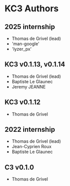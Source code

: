 # KC3 Authors

## 2025 internship
 - Thomas de Grivel (lead)
 - 'man-google'
 - 'lyzer_px'

## KC3 v0.1.13, v0.1.14
 - Thomas de Grivel (lead)
 - Baptiste Le Glaunec
 - Jeremy JEANNE

## KC3 v0.1.12
 - Thomas de Grivel

## 2022 internship
 - Thomas de Grivel (lead)
 - Jean-Cyprien Roux
 - Baptiste Le Glaunec

## C3 v0.1.0
 - Thomas de Grivel
